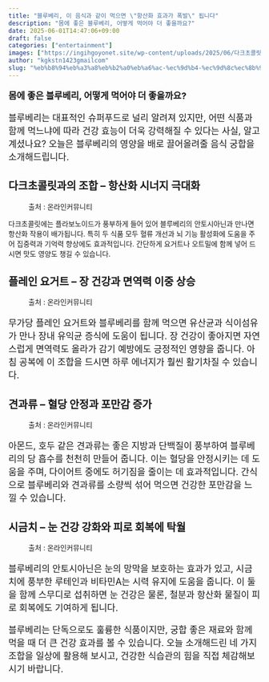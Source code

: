 ```yaml
---
title: "블루베리, 이 음식과 같이 먹으면 \"항산화 효과가 폭발\" 됩니다"
description: "몸에 좋은 블루베리, 어떻게 먹어야 더 좋을까요?"
date: 2025-06-01T14:47:06+09:00
draft: false
categories: ["entertainment"]
images: ["https://ingihgoyonet.site/wp-content/uploads/2025/06/다크초콜릿효능-683x1024.jpg", "https://ingihgoyonet.site/wp-content/uploads/2025/06/요거트-2-1024x1024.jpg", "https://ingihgoyonet.site/wp-content/uploads/2025/06/pexels-melike-baran-407276327-32284257-855x1024.jpg", "https://ingihgoyonet.site/wp-content/uploads/2025/06/pexels-uppsychic-32286717-683x1024.jpg"]
author: "kgkstn1423gmailcom"
slug: "%eb%b8%94%eb%a3%a8%eb%b2%a0%eb%a6%ac-%ec%9d%b4-%ec%9d%8c%ec%8b%9d%ea%b3%bc-%ea%b0%99%ec%9d%b4-%eb%a8%b9%ec%9c%bc%eb%a9%b4-%ed%95%ad%ec%82%b0%ed%99%94-%ed%9a%a8%ea%b3%bc%ea%b0%80-%ed%8f%ad%eb%b0%9c"
---
```


<p style="font-size:18px"><strong>몸에 좋은 블루베리, 어떻게 먹어야 더 좋을까요?</strong></p> <p style="font-size:18px">블루베리는 대표적인 슈퍼푸드로 널리 알려져 있지만, 어떤 식품과 함께 먹느냐에 따라 건강 효능이 더욱 강력해질 수 있다는 사실, 알고 계셨나요? 오늘은 블루베리의 영양을 배로 끌어올려줄 음식 궁합을 소개해드립니다.</p> <h2 >다크초콜릿과의 조합 – 항산화 시너지 극대화</h2> <figure ><img src="https://ingihgoyonet.site/wp-content/uploads/2025/06/다크초콜릿효능-683x1024.jpg" alt="" style="aspect-ratio:16/9;object-fit:cover"/><figcaption >출처 : 온라인커뮤니티</figcaption></figure> <p>다크초콜릿에는 플라보노이드가 풍부하게 들어 있어 블루베리의 안토시아닌과 만나면 항산화 작용이 배가됩니다. 특히 두 식품 모두 혈류 개선과 뇌 기능 활성화에 도움을 주어 집중력과 기억력 향상에도 효과적입니다. 간단하게 요거트나 오트밀에 함께 넣어 드시면 맛도 영양도 챙길 수 있습니다.</p> <h2 >플레인 요거트 – 장 건강과 면역력 이중 상승</h2> <figure ><img src="https://ingihgoyonet.site/wp-content/uploads/2025/06/요거트-2-1024x1024.jpg" alt="" style="aspect-ratio:16/9;object-fit:cover"/><figcaption >출처 : 온라인커뮤니티</figcaption></figure> <p style="font-size:18px">무가당 플레인 요거트와 블루베리를 함께 먹으면 유산균과 식이섬유가 만나 장내 유익균 증식에 도움이 됩니다. 장 건강이 좋아지면 자연스럽게 면역력도 올라가 감기 예방에도 긍정적인 영향을 줍니다. 아침 공복에 이 조합을 드시면 하루 에너지가 훨씬 활기차질 수 있습니다.</p> <h2 >견과류 – 혈당 안정과 포만감 증가</h2> <figure ><img src="https://ingihgoyonet.site/wp-content/uploads/2025/06/pexels-melike-baran-407276327-32284257-855x1024.jpg" alt="" style="aspect-ratio:16/9;object-fit:cover"/><figcaption >출처 : 온라인커뮤니티</figcaption></figure> <p style="font-size:18px">아몬드, 호두 같은 견과류는 좋은 지방과 단백질이 풍부하여 블루베리의 당 흡수를 천천히 만들어 줍니다. 이는 혈당을 안정시키는 데 도움을 주며, 다이어트 중에도 허기짐을 줄이는 데 효과적입니다. 간식으로 블루베리와 견과류를 소량씩 섞어 먹으면 건강한 포만감을 느낄 수 있습니다.</p> <h2 >시금치 – 눈 건강 강화와 피로 회복에 탁월</h2> <figure ><img src="https://ingihgoyonet.site/wp-content/uploads/2025/06/pexels-uppsychic-32286717-683x1024.jpg" alt="" style="aspect-ratio:16/9;object-fit:cover"/><figcaption >출처 : 온라인커뮤니티</figcaption></figure> <p style="font-size:18px">블루베리의 안토시아닌은 눈의 망막을 보호하는 효과가 있고, 시금치에 풍부한 루테인과 비타민A는 시력 유지에 도움을 줍니다. 이 둘을 함께 스무디로 섭취하면 눈 건강은 물론, 철분과 항산화 물질이 피로 회복에도 기여하게 됩니다.</p> <p style="font-size:18px">블루베리는 단독으로도 훌륭한 식품이지만, 궁합 좋은 재료와 함께 먹을 때 더 큰 건강 효과를 볼 수 있습니다. 오늘 소개해드린 네 가지 조합을 일상에 활용해 보시고, 건강한 식습관의 힘을 직접 체감해보시기 바랍니다.</p>